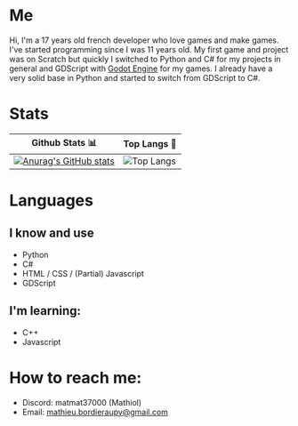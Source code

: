 # Me
Hi, I'm a 17 years old french developer who love games and make games. I've started programming since I was 11 years old. My first game and project was on Scratch but quickly I switched to Python and C# for my projects in general and GDScript with [Godot Engine](https://godotengine.org/) for my games. I already have a very solid base in Python and started to switch from GDScript to C#. <!-- I'm currently working on a game based on the [Street SuS](https://www.instagram.com/street_sus__off/) story -> [Cheese On Baguette Gamme Studio](https://github.com/CheeseOnBaguetteGameStudio). -->

# Stats
| Github Stats 📊 | Top Langs 💬 |
|-----------------|---------------|
|[![Anurag's GitHub stats](https://github-readme-stats.vercel.app/api?username=matmat37000&show_icons=true&theme=transparent&hide_border=true)](https://github.com/anuraghazra/github-readme-stats) | ![Top Langs](https://github-readme-stats.vercel.app/api/top-langs/?username=matmat37000&hide=javascript,css,scss,html&theme=transparent&hide_border=true) |

<!-- [![trophy](https://github-profile-trophy.vercel.app/?username=matmat37000&theme=transparent)](https://github.com/ryo-ma/github-profile-trophy) -->

# Languages 
## I know and use
- Python
- C#
- HTML / CSS / (Partial) Javascript
- GDScript
## I'm learning:
- C++
- Javascript

# How to reach me: 
  - Discord: matmat37000 (Mathiol)
  - Email: mathieu.bordieraupy@gmail.com

<!-- If you want to add me or email me, please say you're from here -->
<!-- # Work
Curently working an custom CMD in python and on a new video game 👀
I'm learning C++ for creating and understanding cheats on CSGO and DLL. -->


<!-- - 💞️ I’m looking to collaborate on ... -->
<!---
matmat37000/matmat37000 is a ✨ special ✨ repository because its `README.md` (this file) appears on your GitHub profile.
You can click the Preview link to take a look at your changes.
--->

